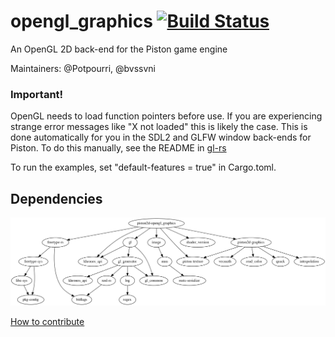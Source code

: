 # opengl_graphics [![Build Status](https://travis-ci.org/PistonDevelopers/opengl_graphics.svg)](https://travis-ci.org/PistonDevelopers/opengl_graphics)

An OpenGL 2D back-end for the Piston game engine

Maintainers: @Potpourri, @bvssvni

### Important!

OpenGL needs to load function pointers before use.
If you are experiencing strange error messages like "X not loaded" this is likely the case.
This is done automatically for you in the SDL2 and GLFW window back-ends for Piston.
To do this manually, see the README in [gl-rs](https://github.com/bjz/gl-rs)

To run the examples, set "default-features = true" in Cargo.toml.

## Dependencies

![dependencies](./Cargo.png)

[How to contribute](https://github.com/PistonDevelopers/piston/blob/master/CONTRIBUTING.md)
